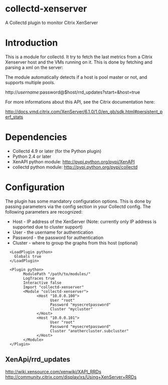 collectd-xenserver
==================

A Collectd plugin to monitor Citrix XenServer

# Introduction

This is a module for collectd. It try to fetch the last metrics from a Citrix Xenserver
host and the VMs running on it. This is done by fetching and parsing a xml on the server:

The module automatically detects if a host is pool master or not, and supports
multiple pools.

http://$username:$password@$host/rrd_updates?start=<secondssinceepoch>&host=true

For more informations about this API, see the Citrix documentation here:

http://docs.vmd.citrix.com/XenServer/6.1.0/1.0/en_gb/sdk.html#persistent_perf_stats


# Dependencies

* Collectd 4.9 or later (for the Python plugin)
* Python 2.4 or later
* XenAPI python module: http://pypi.python.org/pypi/XenAPI
* collectd python module: http://pypi.python.org/pypi/collectd


# Configuration

The plugin has some mandatory configuration options. This is done by passing parameters via the <Module> config section in your Collectd config. The following parameters are recognized:

* Host - IP address of the XenServer (Note: currently only IP address is supported due to cluster support)
* User - the username for authentication
* Password - the password for authentication
* Cluster - where to group the graphs from this host (optional)

```
  <LoadPlugin python>
    Globals true
  </LoadPlugin>

  <Plugin python>
        ModulePath "/path/to/modules/"
        LogTraces true
        Interactive false
        Import "collectd-xenserver"
        <Module "collectd-xenserver">
              <Host "10.0.0.100">
                    User "root"
                    Password "mysecretpassword"
                    Cluster "mycluster"
              </Host>
              <Host "10.0.0.101">
                    User "root"
                    Password "mysecretpassword"
                    Cluster "anothercluster.subcluster"
              </Host>
        </Module>
  </Plugin>
```

XenApi/rrd_updates
------------------
http://wiki.xensource.com/xenwiki/XAPI_RRDs
http://community.citrix.com/display/xs/Using+XenServer+RRDs
